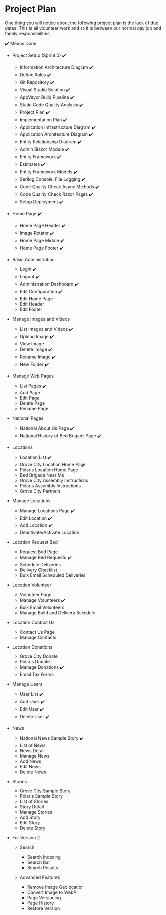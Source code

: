 # Project Plan

One thing you will notice about the following project plan is the lack of due dates.  This is all volunteer work and so it is between our normal day job and family responsibilities.

 :heavy_check_mark: Means Done
 
* Project Setup (Sprint 0) :heavy_check_mark:
    * Information Architecture Diagram :heavy_check_mark:
    * Define Roles :heavy_check_mark:
    * Git Repository :heavy_check_mark:
    * Visual Studio Solution :heavy_check_mark:
    * AppVeyor Build Pipeline :heavy_check_mark:
    * Static Code Quality Analysis :heavy_check_mark:
    * Project Plan :heavy_check_mark:
    * Implementation Plan :heavy_check_mark:
    * Application Infrastructure Diagram :heavy_check_mark:
    * Application Architecture Diagram :heavy_check_mark:
    * Entity Relationship Diagram :heavy_check_mark:
    * Admin Blazor Module :heavy_check_mark:
    * Entity Framework :heavy_check_mark:
    * Estimates :heavy_check_mark:
    * Entity Framework Models :heavy_check_mark:
    * Serilog Console, File Logging :heavy_check_mark:
    * Code Quality Check Async Methods :heavy_check_mark:
    * Code Quality Check Razor Pages :heavy_check_mark:
    * Setup Deployment :heavy_check_mark:
    
* Home Page :heavy_check_mark:
    * Home Page Header :heavy_check_mark:
    * Image Rotator :heavy_check_mark:
    * Home Page Middle :heavy_check_mark:
    * Home Page Footer :heavy_check_mark:
    
* Basic Administration
    * Login :heavy_check_mark:
    * Logout :heavy_check_mark:
    * Administration Dashboard :heavy_check_mark:
    * Edit Configuration :heavy_check_mark:
    * Edit Home Page
    * Edit Header
    * Edit Footer
    
* Manage Images and Videos
    * List Images and Videos :heavy_check_mark:
    * Upload Image :heavy_check_mark:
    * View Image
    * Delete Image :heavy_check_mark:
    * Rename Image :heavy_check_mark:
    * New Folder :heavy_check_mark:
    
* Manage Web Pages
    * List Pages :heavy_check_mark:
    * Add Page
    * Edit Page
    * Delete Page
    * Rename Page
    
* National Pages
    * National About Us Page :heavy_check_mark:
    * National History of Bed Brigade Page :heavy_check_mark:
    
* Locations
    * Location List :heavy_check_mark:
    * Grove City Location Home Page
    * Polaris Location Home Page
    * Bed Brigade Near Me
    * Grove City Assembly Instructions
    * Polaris Assembly Instructions
    * Grove City Partners    
    
* Manage Locations
    * Manage Locations Page :heavy_check_mark:
    * Edit Location :heavy_check_mark:
    * Add Location :heavy_check_mark:
    * Deactivate/Activate Location
    
* Location Request Bed
    * Request Bed Page
    * Manage Bed Requests :heavy_check_mark:
    * Schedule Deliveries
    * Delivery Checklist
    * Bulk Email Scheduled Deliveries
    
* Location Volunteer    
    * Volunteer Page
    * Manage Volunteers :heavy_check_mark:
    * Bulk Email Volunteers
    * Manage Build and Delivery Schedule
    
* Location Contact Us
    * Contact Us Page
    * Manage Contacts
    
* Location Donations
    * Grove City Donate
    * Polaris Donate
    * Manage Donations :heavy_check_mark:
    * Email Tax Forms
    
* Manage Users
    * User List :heavy_check_mark:
    * Add User :heavy_check_mark:
    * Edit User :heavy_check_mark: 
    * Delete User :heavy_check_mark:
    
* News
    * National News Sample Story :heavy_check_mark:
    * List of News
    * News Detail
    * Manage News
    * Add News
    * Edit News
    * Delete News
    
* Stories
    * Grove City Sample Story
    * Polaris Sample Story
    * List of Stories
    * Story Detail
    * Manage Stories
    * Add Story
    * Edit Story
    * Delete Story

* For Version 2
    * Search
        * Search Indexing
        * Search Bar
        * Search Results
        
    * Advanced Features
        * Remove Image Geolocation
        * Convert Image to WebP
        * Page Versioning
        * Page History
        * Restore Version
    

